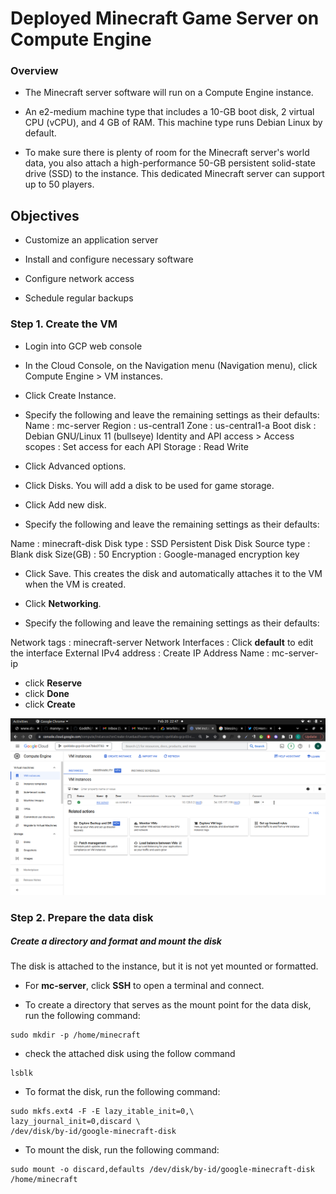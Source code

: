 
# Deployed Minecraft Game Server on Compute Engine

### Overview
- The Minecraft server software will run on a Compute Engine instance.

-  An e2-medium machine type that includes a 10-GB boot disk, 2 virtual CPU (vCPU), and 4 GB of RAM. This machine type runs Debian Linux by default.

- To make sure there is plenty of room for the Minecraft server's world data, you also attach a high-performance 50-GB persistent solid-state drive (SSD) to the instance. This dedicated Minecraft server can support up to 50 players.

## Objectives

- Customize an application server

- Install and configure necessary software

- Configure network access

- Schedule regular backups

### Step 1. Create the VM
- Login into GCP web console
- In the Cloud Console, on the Navigation menu (Navigation menu), click Compute Engine > VM instances.
- Click Create Instance.
- Specify the following and leave the remaining settings as their defaults:
Name : mc-server
Region : us-central1
Zone : us-central1-a
Boot disk : Debian GNU/Linux 11 (bullseye)
Identity and API access > Access scopes	: Set access for each API
Storage : Read Write

- Click Advanced options.
- Click Disks. You will add a disk to be used for game storage.
- Click Add new disk.
- Specify the following and leave the remaining settings as their defaults:

Name : minecraft-disk
Disk type : SSD Persistent Disk
Disk Source type : Blank disk
Size(GB) : 50
Encryption : Google-managed encryption key

- Click Save. This creates the disk and automatically attaches it to the VM when the VM is created.

- Click **Networking**.

- Specify the following and leave the remaining settings as their defaults:

Network tags : minecraft-server
Network Interfaces : Click **default** to edit the interface
External IPv4 address	: Create IP Address
Name : mc-server-ip

- click **Reserve**
- click **Done**
- click **Create**

![alt text](img1.png "Title")



### Step 2. Prepare the data disk

##### Create a directory and format and mount the disk

The disk is attached to the instance, but it is not yet mounted or formatted.


- For **mc-server**, click **SSH** to open a terminal and connect.

- To create a directory that serves as the mount point for the data disk, run the following command:
```
sudo mkdir -p /home/minecraft
```
- check the attached disk using the follow command
```
lsblk
```

- To format the disk, run the following command:
```
sudo mkfs.ext4 -F -E lazy_itable_init=0,\
lazy_journal_init=0,discard \
/dev/disk/by-id/google-minecraft-disk
```

- To mount the disk, run the following command:
```
sudo mount -o discard,defaults /dev/disk/by-id/google-minecraft-disk /home/minecraft
```
